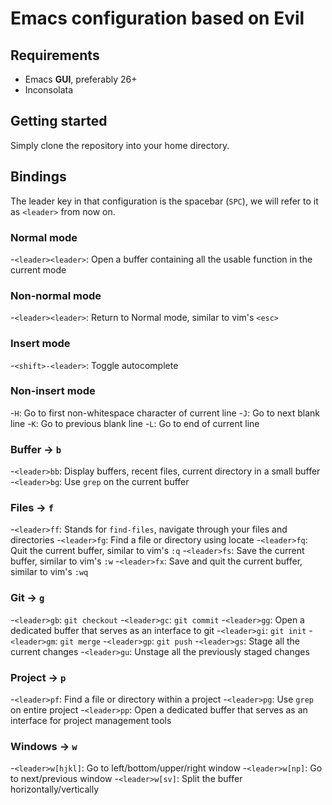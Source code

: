 # Emacs configuration based on Evil


## Requirements
- Emacs **GUI**, preferably 26+
- Inconsolata

## Getting started
Simply clone the repository into your home directory.

## Bindings
The leader key in that configuration is the spacebar (`SPC`), we will refer to it as `<leader>` from now on.

### Normal mode
 -`<leader><leader>`: Open a buffer containing all the usable function in the current mode
### Non-normal mode
 -`<leader><leader>`: Return to Normal mode, similar to vim's `<esc>`
### Insert mode
 -`<shift>-<leader>`: Toggle autocomplete
### Non-insert mode
 -`H`: Go to first non-whitespace character of current line
 -`J`: Go to next blank line
 -`K`: Go to previous blank line
 -`L`: Go to end of current line
### Buffer -> `b`
 -`<leader>bb`: Display buffers, recent files, current directory in a small buffer
 -`<leader>bg`: Use `grep` on the current buffer
### Files -> `f`
 -`<leader>ff`: Stands for `find-files`, navigate through your files and directories
 -`<leader>fg`: Find a file or directory using locate
 -`<leader>fq`: Quit the current buffer, similar to vim's `:q`
 -`<leader>fs`: Save the current buffer, similar to vim's `:w`
 -`<leader>fx`: Save and quit the current buffer, similar to vim's `:wq`
### Git -> `g`
 -`<leader>gb`: `git checkout`
 -`<leader>gc`: `git commit`
 -`<leader>gg`: Open a dedicated buffer that serves as an interface to git
 -`<leader>gi`: `git init`
 -`<leader>gm`: `git merge`
 -`<leader>gp`: `git push`
 -`<leader>gs`: Stage all the current changes
 -`<leader>gu`: Unstage all the previously staged changes
### Project -> `p`
 -`<leader>pf`: Find a file or directory within a project
 -`<leader>pg`: Use `grep` on entire project
 -`<leader>pp`: Open a dedicated buffer that serves as an interface for project management tools
### Windows -> `w`
 -`<leader>w[hjkl]`: Go to left/bottom/upper/right window
 -`<leader>w[np]`: Go to next/previous window
 -`<leader>w[sv]`: Split the buffer horizontally/vertically
